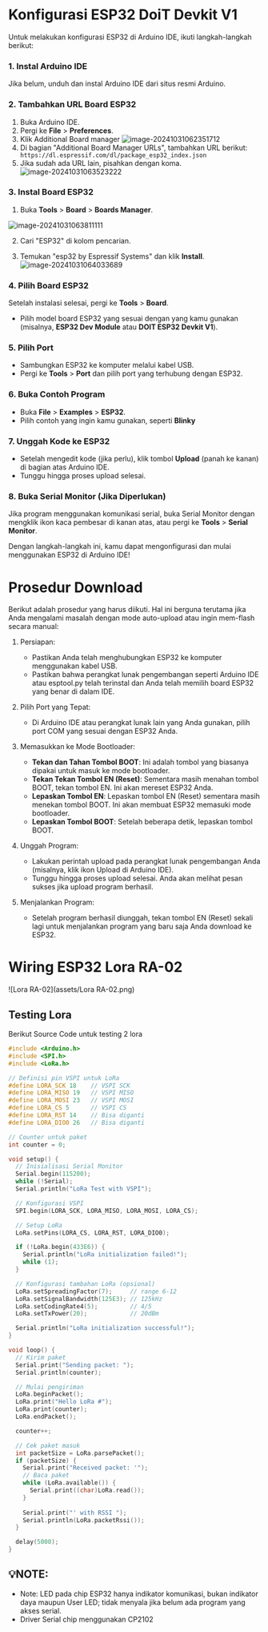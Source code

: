 # Konfigurasi ESP32 DoiT Devkit V1

Untuk melakukan konfigurasi ESP32 di Arduino IDE, ikuti langkah-langkah berikut:

### 1. Instal Arduino IDE

Jika belum, unduh dan instal Arduino IDE dari situs resmi Arduino.

### 2. Tambahkan URL Board ESP32

1. Buka Arduino IDE.
2. Pergi ke **File** > **Preferences**.
3. Klik Additional Board manager
 ![image-20241031062351712](assets/image-20241031062351712.png)
5. Di bagian "Additional Board Manager URLs", tambahkan URL berikut: ``` https://dl.espressif.com/dl/package_esp32_index.json```
6. Jika sudah ada URL lain, pisahkan dengan koma.
![image-20241031063523222](assets/image-20241031063523222.png)

### 3. Instal Board ESP32

1. Buka **Tools** > **Board** > **Boards Manager**.

![image-20241031063811111](assets/image-20241031063811111.png)

2. Cari "ESP32" di kolom pencarian.

3. Temukan "esp32 by Espressif Systems" dan klik **Install**.
![image-20241031064033689](assets/image-20241031064033689.png)

### 4. Pilih Board ESP32

Setelah instalasi selesai, pergi ke **Tools** > **Board**.
- Pilih model board ESP32 yang sesuai dengan yang kamu gunakan (misalnya, **ESP32 Dev Module** atau **DOIT ESP32 Devkit V1**).

### 5. Pilih Port

- Sambungkan ESP32 ke komputer melalui kabel USB.
- Pergi ke **Tools** > **Port** dan pilih port yang terhubung dengan ESP32.

### 6. Buka Contoh Program

- Buka **File** > **Examples** > **ESP32**.
- Pilih contoh yang ingin kamu gunakan, seperti **Blinky** 

### 7. Unggah Kode ke ESP32

- Setelah mengedit kode (jika perlu), klik tombol **Upload** (panah ke kanan) di bagian atas Arduino IDE.
- Tunggu hingga proses upload selesai.

### 8. Buka Serial Monitor (Jika Diperlukan)

Jika program menggunakan komunikasi serial, buka Serial Monitor dengan mengklik ikon kaca pembesar di kanan atas, atau pergi ke **Tools** > **Serial Monitor**.

Dengan langkah-langkah ini, kamu dapat mengonfigurasi dan mulai menggunakan ESP32 di Arduino IDE!

# Prosedur Download

Berikut adalah prosedur yang harus diikuti. Hal ini berguna terutama jika Anda mengalami masalah dengan mode auto-upload atau ingin mem-flash secara manual:

1. Persiapan:
   - Pastikan Anda telah menghubungkan ESP32 ke komputer menggunakan kabel USB.
   - Pastikan bahwa perangkat lunak pengembangan seperti Arduino IDE atau esptool.py telah terinstal dan Anda telah memilih board ESP32 yang benar di dalam IDE.

2. Pilih Port yang Tepat:
   - Di Arduino IDE atau perangkat lunak lain yang Anda gunakan, pilih port COM yang sesuai dengan ESP32 Anda.

3. Memasukkan ke Mode Bootloader:
   - **Tekan dan Tahan Tombol BOOT**: Ini adalah tombol yang biasanya dipakai untuk masuk ke mode bootloader.
   - **Tekan Tekan Tombol EN (Reset)**: Sementara masih menahan tombol BOOT, tekan tombol EN. Ini akan mereset ESP32 Anda.
   - **Lepaskan Tombol EN**: Lepaskan tombol EN (Reset) sementara masih menekan tombol BOOT. Ini akan membuat ESP32 memasuki mode bootloader.
   - **Lepaskan Tombol BOOT**: Setelah beberapa detik, lepaskan tombol BOOT.

4. Unggah Program:
   - Lakukan perintah upload pada perangkat lunak pengembangan Anda (misalnya, klik ikon Upload di Arduino IDE).
   - Tunggu hingga proses upload selesai. Anda akan melihat pesan sukses jika upload program berhasil.

5. Menjalankan Program:
   - Setelah program berhasil diunggah, tekan tombol EN (Reset) sekali lagi untuk menjalankan program yang baru saja Anda download ke ESP32.

# Wiring ESP32 Lora RA-02

![Lora RA-02](assets/Lora RA-02.png)

## Testing Lora
Berikut Source Code untuk testing 2 lora

```c++
#include <Arduino.h>
#include <SPI.h>
#include <LoRa.h>

// Definisi pin VSPI untuk LoRa
#define LORA_SCK 18    // VSPI SCK
#define LORA_MISO 19   // VSPI MISO
#define LORA_MOSI 23   // VSPI MOSI
#define LORA_CS 5      // VSPI CS
#define LORA_RST 14    // Bisa diganti
#define LORA_DIO0 26   // Bisa diganti

// Counter untuk paket
int counter = 0;

void setup() {
  // Inisialisasi Serial Monitor
  Serial.begin(115200);
  while (!Serial);
  Serial.println("LoRa Test with VSPI");

  // Konfigurasi VSPI
  SPI.begin(LORA_SCK, LORA_MISO, LORA_MOSI, LORA_CS);

  // Setup LoRa
  LoRa.setPins(LORA_CS, LORA_RST, LORA_DIO0);

  if (!LoRa.begin(433E6)) {
    Serial.println("LoRa initialization failed!");
    while (1);
  }

  // Konfigurasi tambahan LoRa (opsional)
  LoRa.setSpreadingFactor(7);     // range 6-12
  LoRa.setSignalBandwidth(125E3); // 125kHz
  LoRa.setCodingRate4(5);         // 4/5
  LoRa.setTxPower(20);            // 20dBm

  Serial.println("LoRa initialization successful!");
}

void loop() {
  // Kirim paket
  Serial.print("Sending packet: ");
  Serial.println(counter);

  // Mulai pengiriman
  LoRa.beginPacket();
  LoRa.print("Hello LoRa #");
  LoRa.print(counter);
  LoRa.endPacket();

  counter++;

  // Cek paket masuk
  int packetSize = LoRa.parsePacket();
  if (packetSize) {
    Serial.print("Received packet: '");
    // Baca paket
    while (LoRa.available()) {
      Serial.print((char)LoRa.read());
    }
    
    Serial.print("' with RSSI ");
    Serial.println(LoRa.packetRssi());
  }

  delay(5000);
}
```
## 💡NOTE:

- Note: LED pada chip ESP32 hanya indikator komunikasi, bukan indikator daya maupun User LED; tidak menyala jika belum ada program yang akses serial.
- Driver Serial chip menggunakan CP2102





